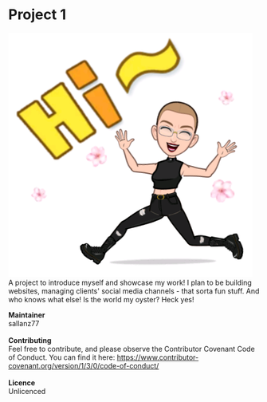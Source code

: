 # Project 1
<img src="images/hi.png"><br>
A project to introduce myself and showcase my work! I plan to be building websites, managing clients' social media channels - that sorta fun stuff. And who knows what else! Is the world my oyster? Heck yes!


**Maintainer**<br>
sallanz77<br><br>
**Contributing**<br>
Feel free to contribute, and please observe the Contributor Covenant Code of Conduct. You can find it here: https://www.contributor-covenant.org/version/1/3/0/code-of-conduct/<br><br>
**Licence**<br>
Unlicenced

